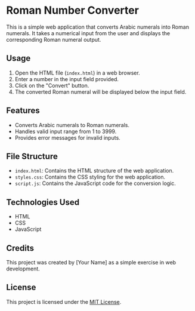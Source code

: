 # Roman Number Converter

This is a simple web application that converts Arabic numerals into Roman numerals. It takes a numerical input from the user and displays the corresponding Roman numeral output.

## Usage

1. Open the HTML file (`index.html`) in a web browser.
2. Enter a number in the input field provided.
3. Click on the "Convert" button.
4. The converted Roman numeral will be displayed below the input field.

## Features

- Converts Arabic numerals to Roman numerals.
- Handles valid input range from 1 to 3999.
- Provides error messages for invalid inputs.

## File Structure

- `index.html`: Contains the HTML structure of the web application.
- `styles.css`: Contains the CSS styling for the web application.
- `script.js`: Contains the JavaScript code for the conversion logic.

## Technologies Used

- HTML
- CSS
- JavaScript

## Credits

This project was created by [Your Name] as a simple exercise in web development.

## License

This project is licensed under the [MIT License](LICENSE).
